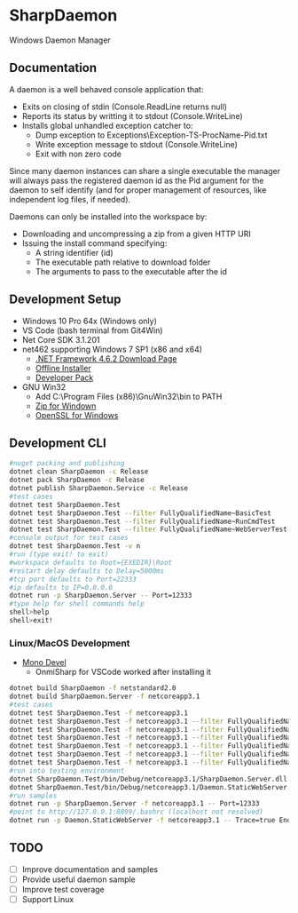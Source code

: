 # SharpDaemon

Windows Daemon Manager

## Documentation

A daemon is a well behaved console application that:

- Exits on closing of stdin (Console.ReadLine returns null)
- Reports its status by writting it to stdout (Console.WriteLine)
- Installs global unhandled exception catcher to:
  - Dump exception to Exceptions\Exception-TS-ProcName-Pid.txt
  - Write exception message to stdout (Console.WriteLine)
  - Exit with non zero code 

Since many daemon instances can share a single executable the manager will always pass the registered daemon id as the Pid argument for the daemon to self identify (and for proper management of resources, like independent log files, if needed).

Daemons can only be installed into the workspace by:

 - Downloading and uncompressing a zip from a given HTTP URI
 - Issuing the install command specifying:
   - A string identifier (id)
   - The executable path relative to download folder
   - The arguments to pass to the executable after the id

## Development Setup

- Windows 10 Pro 64x (Windows only)
- VS Code (bash terminal from Git4Win)
- Net Core SDK 3.1.201
- net462 supporting Windows 7 SP1 (x86 and x64)
  - [.NET Framework 4.6.2 Download Page](https://dotnet.microsoft.com/download/dotnet-framework/net462)
  - [Offline Installer](https://www.microsoft.com/en-us/download/details.aspx?id=53344)
  - [Developer Pack](https://www.microsoft.com/en-us/download/details.aspx?id=53321)
- GNU Win32
  - Add C:\Program Files (x86)\GnuWin32\bin to PATH
  - [Zip for Windown](http://gnuwin32.sourceforge.net/packages/zip.htm)
  - [OpenSSL for Windows](http://gnuwin32.sourceforge.net/packages/openssl.htm)

## Development CLI

```bash
#nuget packing and publishing
dotnet clean SharpDaemon -c Release
dotnet pack SharpDaemon -c Release
dotnet publish SharpDaemon.Service -c Release
#test cases
dotnet test SharpDaemon.Test
dotnet test SharpDaemon.Test --filter FullyQualifiedName~BasicTest
dotnet test SharpDaemon.Test --filter FullyQualifiedName~RunCmdTest
dotnet test SharpDaemon.Test --filter FullyQualifiedName~WebServerTest
#console output for test cases
dotnet test SharpDaemon.Test -v n
#run (type exit! to exit)
#workspace defaults to Root={EXEDIR}\Root
#restart delay defaults to Delay=5000ms
#tcp port defaults to Port=22333
#ip defaults to IP=0.0.0.0
dotnet run -p SharpDaemon.Server -- Port=12333
#type help for shell commands help
shell>help
shell>exit!
```

### Linux/MacOS Development

- [Mono Devel](https://www.mono-project.com/download/stable/#download-lin)
  - OnmiSharp for VSCode worked after installing it

```bash
dotnet build SharpDaemon -f netstandard2.0
dotnet build SharpDaemon.Server -f netcoreapp3.1
#test cases
dotnet test SharpDaemon.Test -f netcoreapp3.1
dotnet test SharpDaemon.Test -f netcoreapp3.1 --filter FullyQualifiedName~RunCmdTest
dotnet test SharpDaemon.Test -f netcoreapp3.1 --filter FullyQualifiedName~BasicTest
dotnet test SharpDaemon.Test -f netcoreapp3.1 --filter FullyQualifiedName~DaemonLoopExitTest
dotnet test SharpDaemon.Test -f netcoreapp3.1 --filter FullyQualifiedName~ShellRunCmdTest
dotnet test SharpDaemon.Test -f netcoreapp3.1 --filter FullyQualifiedName~ClientRunCmdTest
dotnet test SharpDaemon.Test -f netcoreapp3.1 --filter FullyQualifiedName~ShellLoopExitTest
#run into testing environment
dotnet SharpDaemon.Test/bin/Debug/netcoreapp3.1/SharpDaemon.Server.dll Port=12333 Root=$PWD/SharpDaemon.Test/bin/Debug/netcoreapp3.1/Root
dotnet SharpDaemon.Test/bin/Debug/netcoreapp3.1/Daemon.StaticWebServer.dll EndPoint=127.0.0.1:12334 Root=$PWD/SharpDaemon.Test/bin/Debug/netcoreapp3.1/Root/Web
#run samples
dotnet run -p SharpDaemon.Server -f netcoreapp3.1 -- Port=12333
#point to http://127.0.0.1:8899/.bashrc (localhost not resolved)
dotnet run -p Daemon.StaticWebServer -f netcoreapp3.1 -- Trace=true EndPoint=127.0.0.1:8899 Root=~
```

## TODO

- [ ] Improve documentation and samples
- [ ] Provide useful daemon sample
- [ ] Improve test coverage
- [ ] Support Linux
